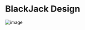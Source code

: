 # BlackJack Design

![image](https://user-images.githubusercontent.com/101140241/221967714-71bd49c2-a47a-4c98-bb8b-398247a9258b.png)
